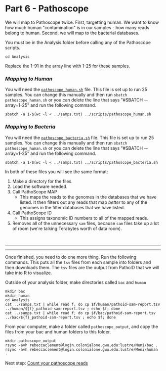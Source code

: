 # Part 6 - Pathoscope

We will map to Pathoscope twice. First, targetting human. We want to know how much human "contamination" is in our samples - how many reads belong to human. Second, we will map to the bacterial databases.

You must be in the Analysis folder before calling any of the Pathoscope scripts.
```
cd Analysis
```
Replace the 1-91 in the array line with 1-25 for these samples.
### **_Mapping to Human_**
You will need the [`pathoscope_human.sh`](pathoscope_human.sh) file. This file is set up to run 25 samples. You can change this manually and then run `sbatch pathoscope_human.sh` or you can delete the line that says "#SBATCH --array=1-25" and run the following command.

```
sbatch -a 1-$(wc -l < ../samps.txt) ../scripts/pathoscope_human.sh
```

### **_Mapping to Bacteria_**
You will need the [`pathoscope_bacteria.sh`](pathoscope_bacteria.sh) file.
This file is set up to run 25 samples. You can change this manually and then run `sbatch pathoscope_human.sh` or you can delete the line that says "#SBATCH --array=1-25" and run the following command.
```
sbatch -a 1-$(wc -l < ../samps.txt) ../scripts/pathoscope_bacteria.sh
```

In both of these files you will see the same format:
1. Make a directory for the files.
2. Load the software needed.
3. Call PathoScope MAP
    - This maps the reads to the genomes in the databases that we have listed. It then filters out any reads that map *better* to any of the genomes in the filter databases that we have listed.
4. Call PathoScope ID
    - This assigns taxonomic ID numbers to all of the mapped reads.
5. Removes all of the unnecessary `sam` files, because `sam` files take up a lot of room (we're talking Terabytes worth of data room).

<br />

---
---

Once finished, you need to do one more thing. 
Run the following commands. This puts all the `tsv` files from each sample into folders and then downloads them. The `tsv` files are the output from PathoID that we will take into R to visualize.

Outside of your analysis folder, make directories called `bac` and `human`
```
mkdir bac
mkdir human
cd Analysis
cat ../samps.txt | while read f; do cp $f/human/pathoid-sam-report.tsv ../human/${f}_pathoid-sam-report.tsv ; echo $f; done
cat ../samps.txt | while read f; do cp $f/bac/pathoid-sam-report.tsv ../bac/${f}_pathoid-sam-report.tsv ; echo $f; done
```
From your computer, make a folder called `pathoscope_output`, and copy the files from your bac and human folders to this folder.
```
mkdir pathoscope_output
rsync -avh rebeccaclement@login.colonialone.gwu.edu:lustre/Meni/bac .
rsync -avh rebeccaclement@login.colonialone.gwu.edu:lustre/Meni/human .
```
>

Next step: [Count your pathoscope reads](count_ps_reads.md) 

